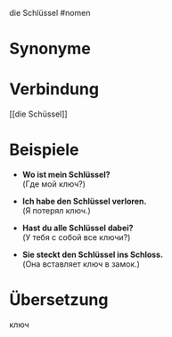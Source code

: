 die Schlüssel
#nomen
# Synonyme

# Verbindung 
[[die Schüssel]]
# Beispiele
- **Wo ist mein Schlüssel?**  
    (Где мой ключ?)
    
- **Ich habe den Schlüssel verloren.**  
    (Я потерял ключ.)
    
- **Hast du alle Schlüssel dabei?**  
    (У тебя с собой все ключи?)
    
- **Sie steckt den Schlüssel ins Schloss.**  
    (Она вставляет ключ в замок.)
# Übersetzung
ключ